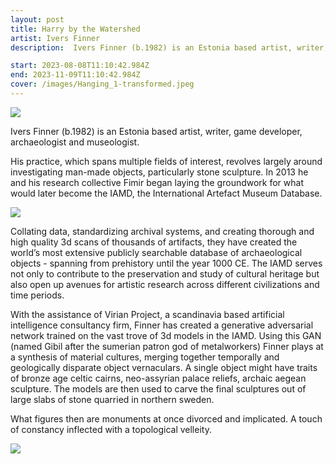 ```yaml
---
layout: post
title: Harry by the Watershed
artist: Ivers Finner
description:  Ivers Finner (b.1982) is an Estonia based artist, writer, game developer (he did visuals for Playdead's Limbo), and archaeologist.

start: 2023-08-08T11:10:42.984Z
end: 2023-11-09T11:10:42.984Z
cover: /images/Hanging_1-transformed.jpeg
---
```

![](/images/Hanging_1-transformed.jpeg)

Ivers Finner (b.1982) is an Estonia based artist, writer, game developer, archaeologist and museologist. 

His practice, which spans multiple fields of interest, revolves largely around investigating man-made objects, particularly stone sculpture. In 2013 he and his research collective Fimir began laying the groundwork for what would later become the IAMD, the International Artefact Museum Database. 

![](/images/purpose_None_f4a070fa-41b6-4821-9ac5-56134404eb36.png)

Collating data, standardizing archival systems, and creating thorough and high quality 3d scans of thousands of artifacts, they have created the world’s most extensive publicly searchable database of archaeological objects - spanning from prehistory until the year 1000 CE. The IAMD serves not only to contribute to the preservation and study of cultural heritage but also open up avenues for artistic research across different civilizations and time periods. 


With the assistance of Virian Project, a scandinavia based artificial intelligence consultancy firm, Finner has created a generative adversarial network trained on the vast trove of 3d models in the IAMD. Using this GAN (named Gibil after the sumerian patron god of metalworkers) Finner plays at a synthesis of material cultures, merging together temporally and geologically disparate object vernaculars. A single object might have traits of bronze age celtic cairns, neo-assyrian palace reliefs, archaic aegean sculpture. The models are then used to carve the final sculptures out of large slabs of stone quarried in northern sweden. 

What figures then are monuments at once divorced and implicated. A touch of constancy inflected with a topological velleity.

![](images/purpose_None_61b54321-6c02-4ccb-aac8-f6eb1429f452.png.jpg)